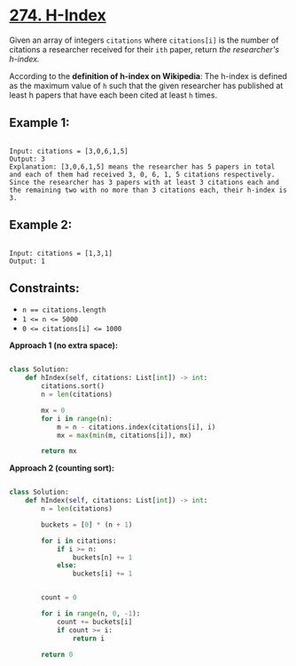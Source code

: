 # [274. H-Index](https://leetcode.com/problems/h-index/description/?envType=study-plan-v2&envId=top-interview-150)

Given an array of integers `citations` where `citations[i]` is the number of citations a researcher received for their `ith` paper, return _the researcher's h-index._

According to the **definition of h-index on Wikipedia**: The h-index is defined as the maximum value of `h` such that the given researcher has published at least h papers that have each been cited at least `h` times.

## Example 1:

```

Input: citations = [3,0,6,1,5]
Output: 3
Explanation: [3,0,6,1,5] means the researcher has 5 papers in total and each of them had received 3, 0, 6, 1, 5 citations respectively.
Since the researcher has 3 papers with at least 3 citations each and the remaining two with no more than 3 citations each, their h-index is 3.
```

## Example 2:

```

Input: citations = [1,3,1]
Output: 1

```

## Constraints:

- `n == citations.length`
- `1 <= n <= 5000`
- `0 <= citations[i] <= 1000`

**Approach 1 (no extra space):**

```python

class Solution:
    def hIndex(self, citations: List[int]) -> int:
        citations.sort()
        n = len(citations)

        mx = 0
        for i in range(n):
            m = n - citations.index(citations[i], i)
            mx = max(min(m, citations[i]), mx)

        return mx

```

**Approach 2 (counting sort):**

```python

class Solution:
    def hIndex(self, citations: List[int]) -> int:
        n = len(citations)

        buckets = [0] * (n + 1)

        for i in citations:
            if i >= n:
                buckets[n] += 1
            else:
                buckets[i] += 1


        count = 0

        for i in range(n, 0, -1):
            count += buckets[i]
            if count >= i:
                return i

        return 0

```

